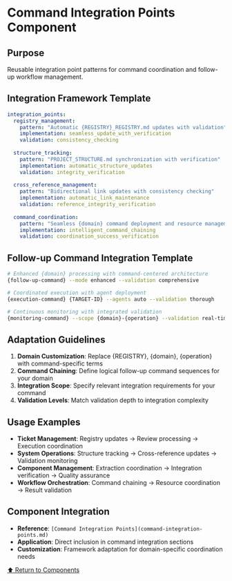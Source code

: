 
# Command Integration Points Component

## Purpose
Reusable integration point patterns for command coordination and follow-up workflow management.

## Integration Framework Template
```yaml
integration_points:
  registry_management:
    pattern: "Automatic {REGISTRY}_REGISTRY.md updates with validation"
    implementation: seamless_update_with_verification
    validation: consistency_checking
    
  structure_tracking:
    pattern: "PROJECT_STRUCTURE.md synchronization with verification"
    implementation: automatic_structure_updates
    validation: integrity_verification
    
  cross_reference_management:
    pattern: "Bidirectional link updates with consistency checking"
    implementation: automatic_link_maintenance
    validation: reference_integrity_verification
    
  command_coordination:
    pattern: "Seamless {domain} command deployment and resource management"
    implementation: intelligent_command_chaining
    validation: coordination_success_verification
```

## Follow-up Command Integration Template
```bash
# Enhanced {domain} processing with command-centered architecture
{follow-up-command} --mode enhanced --validation comprehensive

# Coordinated execution with agent deployment
{execution-command} {TARGET-ID} --agents auto --validation thorough

# Continuous monitoring with integrated validation
{monitoring-command} --scope {domain}-{operation} --validation real-time
```

## Adaptation Guidelines
1. **Domain Customization**: Replace {REGISTRY}, {domain}, {operation} with command-specific terms
2. **Command Chaining**: Define logical follow-up command sequences for your domain
3. **Integration Scope**: Specify relevant integration requirements for your command
4. **Validation Levels**: Match validation depth to integration complexity

## Usage Examples
- **Ticket Management**: Registry updates → Review processing → Execution coordination
- **System Operations**: Structure tracking → Cross-reference updates → Validation monitoring
- **Component Management**: Extraction coordination → Integration verification → Quality assurance
- **Workflow Orchestration**: Command chaining → Resource coordination → Result validation

## Component Integration
- **Reference**: `[Command Integration Points](command-integration-points.md)`
- **Application**: Direct inclusion in command integration sections
- **Customization**: Framework adaptation for domain-specific coordination needs

[⬆ Return to Components](README.md)
